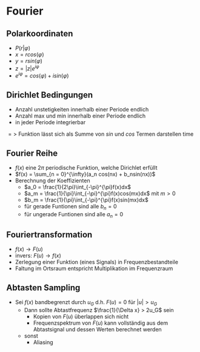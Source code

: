 # Fourier
## Polarkoordinaten
- $P(r| \varphi)$
- $x = r cos(\varphi)$
- $y = r sin(\varphi)$
- $z = |z| e^{i\varphi}$
- $e^{i\varphi} = cos(\varphi) + isin(\varphi)$

## Dirichlet Bedingungen
- Anzahl unstetigkeiten innerhalb einer Periode endlich
- Anzahl max und min innerhalb einer Periode endlich
- in jeder Periode integrierbar

$=>$ Funktion lässt sich als Summe von $sin$ und $cos$ Termen darstellen
time
## Fourier Reihe
- $f(x)$ eine $2\pi$ periodische Funktion, welche Dirichlet erfüllt
- $f(x) = \sum_{n = 0}^{\infty}(a_n cos(nx) + b_nsin(nx))$
- Berechnung der Koeffizienten
  - $a_0 = \frac{1}{2\pi}\int_{-\pi}^{\pi}f(x)dx$
  - $a_m = \frac{1}{\pi}\int_{-\pi}^{\pi}f(x)cos(mx)dx$ mit $m>0$
  - $b_m = \frac{1}{\pi}\int_{-\pi}^{\pi}f(x)sin(mx)dx$
  - für gerade Funtionen sind alle $b_n = 0$
  - für ungerade Funtionen sind alle $a_n = 0$

## Fouriertransformation
- $f(x) \rightarrow F(u)$
- invers: $F(u) \rightarrow f(x)$
- Zerlegung einer Funktion (eines Signals) in Frequenzbestandteile
- Faltung im Ortsraum entspricht Multiplikation im Frequenzraum

## Abtasten Sampling
- Sei $f(x)$ bandbegrenzt durch $u_G$ d.h. $F(u) = 0$ für $|u| > u_G$
  - Dann sollte Abtastfrequenz $\frac{1}{\Delta x} > 2u_G$ sein
    - Kopien von $F(u)$ überlappen sich nicht
    - Frequenzspektrum von $F(u)$ kann vollständig aus dem Abtastsignal und dessen Werten berechnet werden
  - sonst
    - Aliasing
